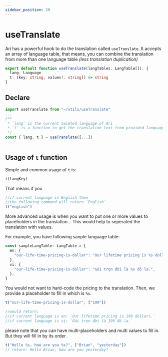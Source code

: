 ```yaml
---
sidebar_position: 20
---
```


# useTranslate

Ari has a powerful hook to do the translation called `useTranslate`. It accepts an array of language table, that means, you can combine the translation from more than one language table _(less translation duplication)_

```ts
export default function useTranslate(langTables: LangTable[]): {
  lang: Language
  t: (key: string, values?: string[] => string
}
```

## Declare

```ts
import useTranslate from "~/utils/useTranslate"
...
/**
 * `lang` is the current seleted language of Ari
 * `t` is a function to get the translation text from provided language key
 */
const { lang, t } = useTranslate([...])
...

```

## Usage of ` t ` function

Simple and common usage of ` t ` is:

```ts
t(langKey)
```

That means if you 

```ts
//if current language is English then
//the following command will return `English`
t("english")
```

More advanced usage is when you want to put one or more values to placeholders in the translation... This would help to seperated the translation with values.

For example, you have following sanple language table:

```ts
const sampleLangTable: LangTable = {
  en: {
    "our-life-time-pricing-is-dollar": "Our lifetime pricing is %s dollars.",
  },
  vi: {
    "our-life-time-pricing-is-dollar": "Gói trọn đời là %s đô la.",
  },
}
```

You would not want to hard-code the pricing to the translation. Then, we provide a placeholder to fill in which is ` %s `.

```ts
t("our-life-time-pricing-is-dollar", ["199"])

//would return:
//if current language is en: `Our lifetime pricing is 199 dollars.`
//if current language is vi: `Gói trọn đời là 199 đô la.`
```

please note that you can have multi-placeholders and multi values to fill in. But they will fill in by its order.

```ts
t("Hello %s, how are you %s?", ["Brian", "yesterday"])
// return: Hello Brian, how are you yesterday?
```






